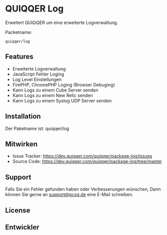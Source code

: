 QUIQQER Log
========

Erweitert QUIQQER um eine erweiterte Logverwaltung.

Packetname:

    quiqqer/log


Features
--------

- Erweiterte Logverwaltung
- JavaScript Fehler Loging
- Log Level Einstellungen
- FirePHP, ChromePHP Loging (Browser Debuging)
- Kann Logs zu einem Cube Server senden
- Kann Logs zu einem New Relic senden
- Kann Logs zu einem Syslog UDP Server senden


Installation
------------

Der Paketname ist: quiqqer/log


Mitwirken
----------

- Issue Tracker: https://dev.quiqqer.com/quiqqer/package-log/issues
- Source Code: https://dev.quiqqer.com/quiqqer/package-log/tree/master


Support
-------

Falls Sie ein Fehler gefunden haben oder Verbesserungen wünschen,
Dann können Sie gerne an support@pcsg.de eine E-Mail schreiben.


License
-------


Entwickler
--------